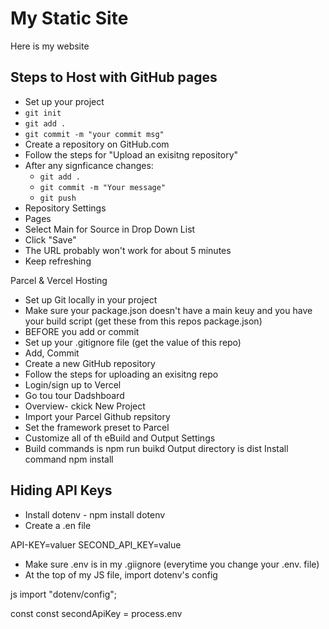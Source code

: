# My Static Site

Here is my website

## Steps to Host with GitHub pages

- Set up your project
- `git init`
- `git add .`
- `git commit -m "your commit msg"`
- Create a repository on GitHub.com
- Follow the steps for "Upload an exisitng repository"
- After any signficance changes:
    - `git add .`
    - `git commit -m "Your message"`
    - `git push`
- Repository Settings
- Pages
- Select Main for Source in Drop Down List
- Click "Save"
- The URL probably won't work for about 5 minutes
- Keep refreshing


Parcel & Vercel
Hosting
- Set up Git locally in your project
- Make sure your package.json doesn't have a main keuy
and you have your build script (get these from this repos package.json)
- BEFORE you add or commit
 - Set up your .gitignore file (get the value of this repo)
 - Add, Commit
 - Create a new GitHub repository
 - Follow the steps for uploading an exisitng repo
 - Login/sign up to Vercel
 - Go tou tour Dadshboard
 - Overview- ckick New Project
 - Import your Parcel Github repsitory
- Set the framework preset to Parcel
- Customize all of th eBuild and Output Settings
- Build commands is npm run buikd
Output directory is dist
Install command npm install

## Hiding API Keys

- Install dotenv - npm install dotenv
- Create a .en file

API-KEY=valuer
SECOND_API_KEY=value

- Make sure .env is in my .giignore (everytime you change your .env. file)
- At the top of my JS file, import dotenv's config



js
import "dotenv/config";


const
const secondApiKey = process.env

